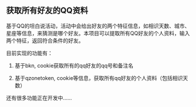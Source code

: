 ## 获取所有好友的QQ资料

基于QQ的坦白说活动，活动中会给出好友的两个特征信息，如相识天数、城市、星座等信息，来猜测是哪个好友。本项目可以提取所有QQ好友的个人资料，输入两个特征，返回符合条件的好友。

目前实现的功能有：

1. 基于bkn, cookie获取所有的qq好友的qq号和备注名

2. 基于qzonetoken, cookie等信息，获取所有qq好友的个人资料（包括相识天数）

还有很多功能正在开发中……